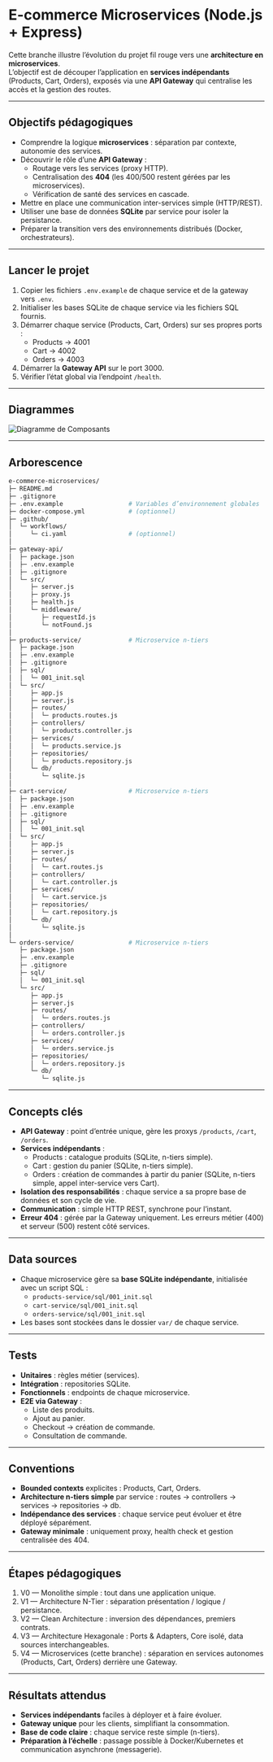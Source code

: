 # E-commerce Microservices (Node.js + Express)

Cette branche illustre l’évolution du projet fil rouge vers une **architecture en microservices**.  
L’objectif est de découper l’application en **services indépendants** (Products, Cart, Orders), exposés via une **API Gateway** qui centralise les accès et la gestion des routes.

---

## Objectifs pédagogiques

- Comprendre la logique **microservices** : séparation par contexte, autonomie des services.
- Découvrir le rôle d’une **API Gateway** :
  - Routage vers les services (proxy HTTP).
  - Centralisation des **404** (les 400/500 restent gérées par les microservices).
  - Vérification de santé des services en cascade.
- Mettre en place une communication inter-services simple (HTTP/REST).
- Utiliser une base de données **SQLite** par service pour isoler la persistance.
- Préparer la transition vers des environnements distribués (Docker, orchestrateurs).

---

## Lancer le projet

1. Copier les fichiers `.env.example` de chaque service et de la gateway vers `.env`.
2. Initialiser les bases SQLite de chaque service via les fichiers SQL fournis.
3. Démarrer chaque service (Products, Cart, Orders) sur ses propres ports :
   - Products → 4001
   - Cart → 4002
   - Orders → 4003
4. Démarrer la **Gateway API** sur le port 3000.
5. Vérifier l’état global via l’endpoint `/health`.

---

## Diagrammes

![Diagramme de Composants](./__docs__/02%20-%20Diagramme%20de%20Composants%20-%20v4%20-%20Microservices.png)

---

## Arborescence

```bash
e-commerce-microservices/
├─ README.md
├─ .gitignore
├─ .env.example                  # Variables d’environnement globales
├─ docker-compose.yml            # (optionnel)
├─ .github/
│  └─ workflows/
│     └─ ci.yaml                 # (optionnel)
│
├─ gateway-api/
│  ├─ package.json
│  ├─ .env.example
│  ├─ .gitignore
│  └─ src/
│     ├─ server.js
│     ├─ proxy.js
│     ├─ health.js
│     └─ middleware/
│        ├─ requestId.js
│        └─ notFound.js
│
├─ products-service/             # Microservice n-tiers
│  ├─ package.json
│  ├─ .env.example
│  ├─ .gitignore
│  ├─ sql/
│  │  └─ 001_init.sql
│  └─ src/
│     ├─ app.js
│     ├─ server.js
│     ├─ routes/
│     │  └─ products.routes.js
│     ├─ controllers/
│     │  └─ products.controller.js
│     ├─ services/
│     │  └─ products.service.js
│     ├─ repositories/
│     │  └─ products.repository.js
│     └─ db/
│        └─ sqlite.js
│
├─ cart-service/                 # Microservice n-tiers
│  ├─ package.json
│  ├─ .env.example
│  ├─ .gitignore
│  ├─ sql/
│  │  └─ 001_init.sql
│  └─ src/
│     ├─ app.js
│     ├─ server.js
│     ├─ routes/
│     │  └─ cart.routes.js
│     ├─ controllers/
│     │  └─ cart.controller.js
│     ├─ services/
│     │  └─ cart.service.js
│     ├─ repositories/
│     │  └─ cart.repository.js
│     └─ db/
│        └─ sqlite.js
│
└─ orders-service/               # Microservice n-tiers
   ├─ package.json
   ├─ .env.example
   ├─ .gitignore
   ├─ sql/
   │  └─ 001_init.sql
   └─ src/
      ├─ app.js
      ├─ server.js
      ├─ routes/
      │  └─ orders.routes.js
      ├─ controllers/
      │  └─ orders.controller.js
      ├─ services/
      │  └─ orders.service.js
      ├─ repositories/
      │  └─ orders.repository.js
      └─ db/
         └─ sqlite.js
```

---

## Concepts clés

- **API Gateway** : point d’entrée unique, gère les proxys `/products`, `/cart`, `/orders`.
- **Services indépendants** :
  - Products : catalogue produits (SQLite, n-tiers simple).
  - Cart : gestion du panier (SQLite, n-tiers simple).
  - Orders : création de commandes à partir du panier (SQLite, n-tiers simple, appel inter-service vers Cart).
- **Isolation des responsabilités** : chaque service a sa propre base de données et son cycle de vie.
- **Communication** : simple HTTP REST, synchrone pour l’instant.
- **Erreur 404** : gérée par la Gateway uniquement. Les erreurs métier (400) et serveur (500) restent côté services.

---

## Data sources

- Chaque microservice gère sa **base SQLite indépendante**, initialisée avec un script SQL :
  - `products-service/sql/001_init.sql`
  - `cart-service/sql/001_init.sql`
  - `orders-service/sql/001_init.sql`
- Les bases sont stockées dans le dossier `var/` de chaque service.

---

## Tests

- **Unitaires** : règles métier (services).
- **Intégration** : repositories SQLite.
- **Fonctionnels** : endpoints de chaque microservice.
- **E2E via Gateway** :
  - Liste des produits.
  - Ajout au panier.
  - Checkout → création de commande.
  - Consultation de commande.

---

## Conventions

- **Bounded contexts** explicites : Products, Cart, Orders.
- **Architecture n-tiers simple** par service : routes → controllers → services → repositories → db.
- **Indépendance des services** : chaque service peut évoluer et être déployé séparément.
- **Gateway minimale** : uniquement proxy, health check et gestion centralisée des 404.

---

## Étapes pédagogiques

1. V0 — Monolithe simple : tout dans une application unique.
2. V1 — Architecture N-Tier : séparation présentation / logique / persistance.
3. V2 — Clean Architecture : inversion des dépendances, premiers contrats.
4. V3 — Architecture Hexagonale : Ports & Adapters, Core isolé, data sources interchangeables.
5. V4 — Microservices (cette branche) : séparation en services autonomes (Products, Cart, Orders) derrière une Gateway.

---

## Résultats attendus

- **Services indépendants** faciles à déployer et à faire évoluer.
- **Gateway unique** pour les clients, simplifiant la consommation.
- **Base de code claire** : chaque service reste simple (n-tiers).
- **Préparation à l’échelle** : passage possible à Docker/Kubernetes et communication asynchrone (messagerie).
